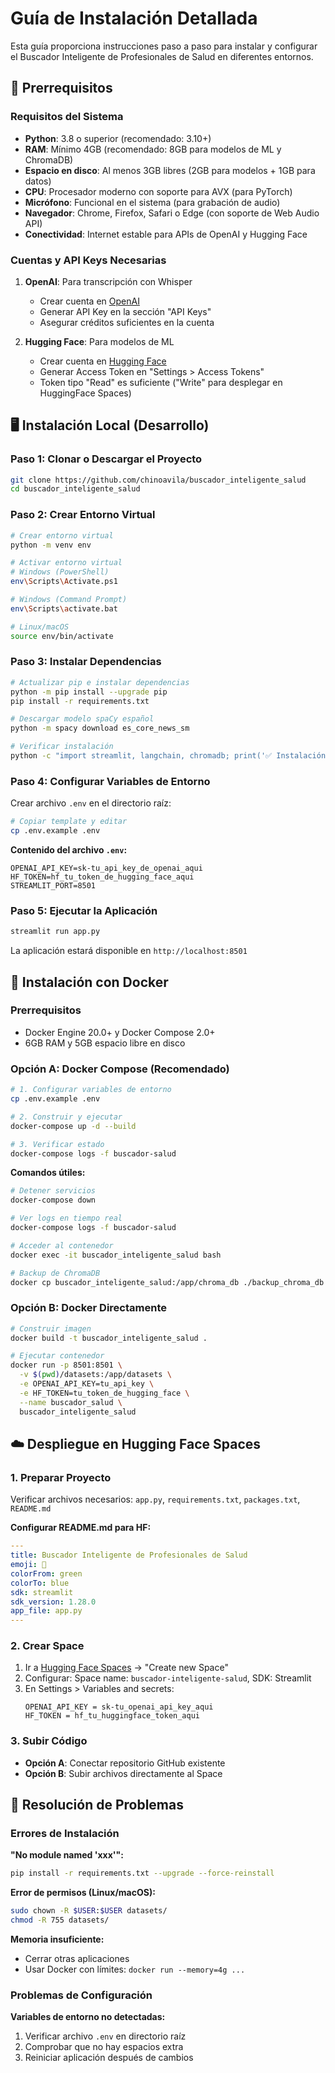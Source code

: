 # Guía de Instalación Detallada

Esta guía proporciona instrucciones paso a paso para instalar y configurar el Buscador Inteligente de Profesionales de Salud en diferentes entornos.

## 🔧 Prerrequisitos

### Requisitos del Sistema
- **Python**: 3.8 o superior (recomendado: 3.10+)
- **RAM**: Mínimo 4GB (recomendado: 8GB para modelos de ML y ChromaDB)
- **Espacio en disco**: Al menos 3GB libres (2GB para modelos + 1GB para datos)
- **CPU**: Procesador moderno con soporte para AVX (para PyTorch)
- **Micrófono**: Funcional en el sistema (para grabación de audio)
- **Navegador**: Chrome, Firefox, Safari o Edge (con soporte de Web Audio API)
- **Conectividad**: Internet estable para APIs de OpenAI y Hugging Face

### Cuentas y API Keys Necesarias
1. **OpenAI**: Para transcripción con Whisper
   - Crear cuenta en [OpenAI](https://platform.openai.com)
   - Generar API Key en la sección "API Keys"
   - Asegurar créditos suficientes en la cuenta

2. **Hugging Face**: Para modelos de ML
   - Crear cuenta en [Hugging Face](https://huggingface.co)
   - Generar Access Token en "Settings > Access Tokens"
   - Token tipo "Read" es suficiente ("Write" para desplegar en HuggingFace Spaces)

## 🖥️ Instalación Local (Desarrollo)

### Paso 1: Clonar o Descargar el Proyecto
```bash
git clone https://github.com/chinoavila/buscador_inteligente_salud
cd buscador_inteligente_salud
```

### Paso 2: Crear Entorno Virtual
```bash
# Crear entorno virtual
python -m venv env

# Activar entorno virtual
# Windows (PowerShell)
env\Scripts\Activate.ps1

# Windows (Command Prompt)
env\Scripts\activate.bat

# Linux/macOS
source env/bin/activate
```

### Paso 3: Instalar Dependencias
```bash
# Actualizar pip e instalar dependencias
python -m pip install --upgrade pip
pip install -r requirements.txt

# Descargar modelo spaCy español
python -m spacy download es_core_news_sm

# Verificar instalación
python -c "import streamlit, langchain, chromadb; print('✅ Instalación exitosa')"
```

### Paso 4: Configurar Variables de Entorno
Crear archivo `.env` en el directorio raíz:
```bash
# Copiar template y editar
cp .env.example .env
```

**Contenido del archivo `.env`:**
```
OPENAI_API_KEY=sk-tu_api_key_de_openai_aqui
HF_TOKEN=hf_tu_token_de_hugging_face_aqui
STREAMLIT_PORT=8501
```

### Paso 5: Ejecutar la Aplicación
```bash
streamlit run app.py
```

La aplicación estará disponible en `http://localhost:8501`

## 🐳 Instalación con Docker

### Prerrequisitos
- Docker Engine 20.0+ y Docker Compose 2.0+
- 6GB RAM y 5GB espacio libre en disco

### Opción A: Docker Compose (Recomendado)
```bash
# 1. Configurar variables de entorno
cp .env.example .env

# 2. Construir y ejecutar
docker-compose up -d --build

# 3. Verificar estado
docker-compose logs -f buscador-salud
```

**Comandos útiles:**
```bash
# Detener servicios
docker-compose down

# Ver logs en tiempo real
docker-compose logs -f buscador-salud

# Acceder al contenedor
docker exec -it buscador_inteligente_salud bash

# Backup de ChromaDB
docker cp buscador_inteligente_salud:/app/chroma_db ./backup_chroma_db
```

### Opción B: Docker Directamente
```bash
# Construir imagen
docker build -t buscador_inteligente_salud .

# Ejecutar contenedor
docker run -p 8501:8501 \
  -v $(pwd)/datasets:/app/datasets \
  -e OPENAI_API_KEY=tu_api_key \
  -e HF_TOKEN=tu_token_de_hugging_face \
  --name buscador_salud \
  buscador_inteligente_salud
```

## ☁️ Despliegue en Hugging Face Spaces

### 1. Preparar Proyecto
Verificar archivos necesarios: `app.py`, `requirements.txt`, `packages.txt`, `README.md`

**Configurar README.md para HF:**
```yaml
---
title: Buscador Inteligente de Profesionales de Salud
emoji: 🏥
colorFrom: green
colorTo: blue
sdk: streamlit
sdk_version: 1.28.0
app_file: app.py
---
```

### 2. Crear Space
1. Ir a [Hugging Face Spaces](https://huggingface.co/spaces) → "Create new Space"
2. Configurar: Space name: `buscador-inteligente-salud`, SDK: Streamlit
3. En Settings > Variables and secrets:
   ```
   OPENAI_API_KEY = sk-tu_openai_api_key_aqui
   HF_TOKEN = hf_tu_huggingface_token_aqui
   ```

### 3. Subir Código
- **Opción A**: Conectar repositorio GitHub existente
- **Opción B**: Subir archivos directamente al Space

## 🚨 Resolución de Problemas

### Errores de Instalación
**"No module named 'xxx'":**
```bash
pip install -r requirements.txt --upgrade --force-reinstall
```

**Error de permisos (Linux/macOS):**
```bash
sudo chown -R $USER:$USER datasets/
chmod -R 755 datasets/
```

**Memoria insuficiente:**
- Cerrar otras aplicaciones
- Usar Docker con límites: `docker run --memory=4g ...`

### Problemas de Configuración
**Variables de entorno no detectadas:**
1. Verificar archivo `.env` en directorio raíz
2. Comprobar que no hay espacios extra
3. Reiniciar aplicación después de cambios
